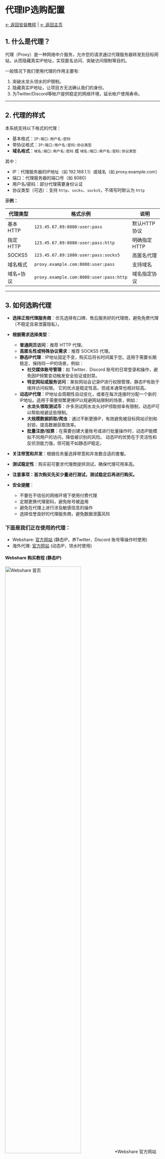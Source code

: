 # 代理IP选购配置

[← 返回安装教程](README.md) | [← 返回主页](../README.md)


## 1. 什么是代理？

代理（Proxy）是一种网络中介服务，允许您的请求通过代理服务器转发到目标网站，从而隐藏真实IP地址，实现匿名访问、突破访问限制等目的。

一般情况下我们使用代理的作用主要有:

1. 突破水龙头领水的IP限制。
2. 隐藏真实IP地址，让项目方无法确认我们的身份。
3. 为Twitter/Discord等帐户提供稳定的网络环境，延长帐户使用寿命。

---

## 2. 代理的样式

本系统支持以下格式的代理：

- 基本格式：`IP:端口:用户名:密码`
- 带协议格式：`IP:端口:用户名:密码:协议类型`
- **域名格式**：`域名:端口:用户名:密码` 或 `域名:端口:用户名:密码:协议类型`

其中：
- IP：代理服务器的IP地址（如 192.168.1.1）或域名（如 proxy.example.com）
- 端口：代理服务器的端口号（如 8080）
- 用户名/密码：部分代理需要身份认证
- 协议类型（可选）：支持 `http`、`socks`、`socks5`，不填写时默认为 `http`

**示例：**

| 代理类型 | 格式示例 | 说明 |
|---------|---------|------|
| 基本HTTP | `123.45.67.89:8080:user:pass` | 默认HTTP协议 |
| 指定HTTP | `123.45.67.89:8080:user:pass:http` | 明确指定HTTP |
| SOCKS5 | `123.45.67.89:1080:user:pass:socks5` | 高匿名代理 |
| 域名格式 | `proxy.example.com:8080:user:pass` | 支持域名 |
| 域名+协议 | `proxy.example.com:8080:user:pass:http` | 域名指定协议 |

---

## 3. 如何选购代理

- **选择正规代理服务商**：优先选择有口碑、售后服务好的代理商，避免免费代理（不稳定且易泄露隐私）。

- **根据需求选择类型**：
  - **普通网页访问**：推荐 HTTP 代理。
  - **高匿名性或特殊协议需求**：推荐 SOCKS5 代理。
  - **静态IP代理**：IP地址固定不变，购买后将长时间属于您。适用于需要长期稳定、保持同一IP的场景，例如：
    - **社交媒体账号管理**：如 Twitter、Discord 账号的日常登录和操作，避免因IP频繁变动触发安全验证或封禁。
    - **特定网站或服务访问**：某些网站会记录IP进行权限管理，静态IP有助于维持访问权限。
    它的优点是稳定性高，但成本通常也相对较高。
  - **动态IP代理**：IP地址会周期性自动变化，或者在每次连接时分配一个新的IP地址。适用于需要频繁更换IP以规避网站限制的场景，例如：
    - **水龙头领取测试币**：许多测试网水龙头对IP领取频率有限制，动态IP可以帮助规避这些限制。
    - **大规模数据抓取/爬虫**：通过不断更换IP，有效避免被目标网站识别和封锁，提高数据获取效率。
    - **批量注册/投票**：在需要创建大量账号或进行批量操作时，动态IP能模拟不同用户的访问，降低被识别的风险。
    动态IP的优势在于灵活性和反侦测能力强，但可能不如静态IP稳定。

- **关注带宽和并发**：根据任务量选择带宽和并发数合适的套餐。
- **测试稳定性**：购买前可要求代理商提供测试，确保代理可用率高。
- **注意事项：首次购买先买少量进行测试，测试稳定后再进行购买。**

- **安全提醒**：
  - 不要在不信任的网络环境下使用付费代理
  - 定期更换代理密码，避免账号被盗用
  - 避免在代理上进行涉及敏感信息的操作
  - 选择信誉良好的代理服务商，避免数据泄露风险

### 下面是我们正在使用的代理：

- Webshare: [官方网站](https://www.webshare.io/?referral_code=lnui3v852b41) (静态IP，养Twitter、Discord 账号等操作时使用)
- 海外代理: [官方网站](https://www.haiwaidaili.net/register?Invitation_code=12333) (动态IP，领水时使用)

#### Webshare 购买教程 (静态IP)

<img src="../docs/assets/images/tutorials/webshare-homepage.png" alt="Webshare 首页" width="70%">
*Webshare 官方网站首页*

1.  **访问官网并注册**：
    - 打开 Webshare 官方网站：[https://www.webshare.io](https://www.webshare.io/?referral_code=lnui3v852b41)
    - 点击注册按钮，填写邮箱、密码等信息完成账号注册（可使用Google帐户直接登录）。
    
    <img src="../docs/assets/images/tutorials/webshare-register.png" alt="Webshare 注册页面" width="70%">
    *Webshare 注册页面*
2.  **选择套餐并购买**：
    - 登录后，点击左侧的Proxy Server按钮，选购合适数量的代理并根据提示完成支付。
    
    <img src="../docs/assets/images/tutorials/webshare-pricing.png" alt="Webshare 套餐选择" width="70%">
    <img src="../docs/assets/images/tutorials/webshare-pricing2.png" alt="Webshare 套餐选择2" width="70%">
    *Webshare 代理套餐选择页面*
3.  **获取代理列表**：
    - 购买成功后，通常在“My Proxies”或“Proxy List”页面可以找到您的代理列表。
    - 导出或复制代理信息，格式通常为 `IP:端口:用户名:密码` 或 `IP:端口:用户名:密码:协议类型`。
    - 请确保选择支持 HTTP/SOCKS5 协议的代理。
    
    <img src="../docs/assets/images/tutorials/webshare-proxy-list.png" alt="Webshare 代理列表" width="70%">
    <img src="../docs/assets/images/tutorials/webshare-proxy-list2.png" alt="Webshare 代理列表2" width="70%">
    <img src="../docs/assets/images/tutorials/webshare-proxy-list3.png" alt="Webshare 代理列表3" width="70%">
    *Webshare 代理列表页面*

#### 海外代理 购买教程 (动态IP)

<img src="../docs/assets/images/tutorials/haiwaidaili-homepage.png" alt="海外代理首页" width="70%">
*海外代理官方网站首页*

1.  **访问官网并注册**：
    - 打开海外代理官方网站：[https://www.haiwaidaili.net](https://www.haiwaidaili.net/register?Invitation_code=12333)
    - 注册并登录您的账号。
    
    <img src="../docs/assets/images/tutorials/haiwaidaili-register.png" alt="海外代理注册" width="70%">
    *海外代理注册页面*
2.  **选择动态IP套餐并购买**：
    - 点击左侧的定价，选择价格合适的套餐，点击立即购买按提示付款。（初次建议购买测试套餐，后续再根据用量进行购买）
    
    <img src="../docs/assets/images/tutorials/haiwaidaili-pricing.png" alt="海外代理套餐选择" width="70%">
    *海外代理套餐选择页面*
3.  **配置和获取代理**：
    - 初次使用请先在个人中心 - 子帐户管理 页面创建一个子帐户：[子帐户管理-链接](https://www.haiwaidaili.net/auth_user.html)
    
        <img src="../docs/assets/images/tutorials/haiwaidaili-auth_user.png" alt="子帐户管理" width="70%">
        <img src="../docs/assets/images/tutorials/haiwaidaili-auth_user2.png" alt="子帐户管理2" width="70%">
        *子帐户管理页面*

    - 随后到 API提取 - 帐户认证获取 - 帐户认证获取页面。
    - 选择 对应的子账号 然后按下图 配置选择好 接入点、IP类型、代理协议、国家地区、SESSION、生成格式， 输入自己需要的代理数量。
    - 设置完毕后，先点击生成案例，再点击下载代理。
    - **❕❕❕注意：生成格式必须设置为 hostname:port:username:password**

    <img src="../docs/assets/images/tutorials/haiwaidaili-config.png" alt="海外代理获取配置" width="70%">
    *海外代理配置获取页面*

---

## 4. 如何导入代理

1. 打开“代理管理”页面，点击“导入代理”按钮。
2. 在弹出的输入框中，每行输入一个代理，格式如上所述。
3. 支持批量粘贴，每行一个代理。
4. 点击“确定”完成导入，系统会自动校验格式并提示成功或失败。

    <img src="../docs/assets/images/screenshots/proxy_setting.png" alt="代理管理配置" width="70%">
    <img src="../docs/assets/images/screenshots/proxy_setting2.png" alt="代理管理配置2" width="70%">
    *代理管理页面*

5. **测试代理连接**：
   在代理管理页面，选择代理后点击"测试连接"按钮。正常情况下会显示代理的IP地址和响应时间。如果测试失败，请按照常见问题的Q2的方法逐步排查。

    <img src="../docs/assets/images/screenshots/proxy-test.png" alt="代理测试功能" width="70%">
    *代理连接测试功能*

**注意事项：**
- 代理格式必须正确，否则无法导入。
- 已存在的代理不会重复导入。
- 支持批量删除、批量导入、编辑代理信息。

---

## 5. 常见问题

**Q1：导入时报“代理格式不正确”怎么办？**  
A：请检查代理格式是否为 `IP:端口:用户名:密码` 或 `IP:端口:用户名:密码:协议类型`，IP和端口必须为数字，协议类型仅支持 http/socks/socks5。

**Q2：我的代理连接不上是什么原因？检测一直提示失败是怎么回事？**  
A：代理测试失败，通常是下面几种情况，建议逐个测试：
1. 检查导入的IP格式是否正确。我们支持的格式是 `IP:端口:用户名:密码` (例如: `127.0.0.1:1080:admin:password` 或 `localhost:1080:admin:password`) 或 `IP:端口:用户名:密码:协议类型(http/socks5)` (例如: `127.0.0.1:1080:admin:password:http`)。正常情况下导入代理后都能在对应的列中看到数据，如果看不到可能是格式错误。
2. 代理IP仅支持国内访问：请先关闭梯子（VPN/代理软件），然后重新检测。
3. 代理IP仅支持境外访问：请打开梯子（VPN/代理软件）的代理模式重新检测。如果仍然不行，尝试打开增强模式（通常只有 `ClashX Pro` 等软件有此模式）后再次尝试。
4. 以上方法都没有用的话，建议更换代理重试。

**Q3：如何批量删除代理？**  
A：在代理列表中勾选需要删除的代理，点击“删除选中”即可。

**Q4：支持哪些协议？**  
A：目前支持 `http`、`socks5` 两种协议，建议根据实际需求选择。

**Q5：代理信息会保存在哪里？**  
A：代理信息会保存在本地（`localStorage`），重启软件后依然可用。

**Q6：MAC 使用小火箭（Shadowrocket）无法连接代理是怎么回事？**  
A：关闭小火箭的代理连接后再进行尝试，如果仍然失败请按照Q2进行排查。

**Q7：如何测试代理是否正常工作？**  
A：在代理管理页面，选择代理后点击"测试连接"按钮。正常情况下会显示代理的IP地址和响应时间。如果测试失败，请按照Q2的方法逐步排查。

<img src="../docs/assets/images/screenshots/proxy-test.png" alt="代理测试功能" width="70%">
*代理连接测试功能*

**Q8：运行脚本时报错429是什么问题？**  
A：一般是IP被ban了，出现这种问题建议再重新跑一次，如果多次不行大概率是代理IP不行。

---

如有其他问题，请联系技术支持或查阅相关帮助文档。 